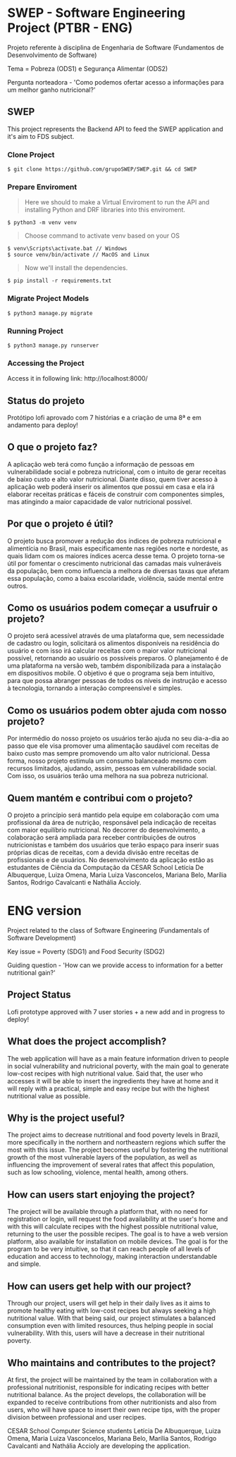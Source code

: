 # SWEP - Software Engineering Project (PTBR - ENG)
Projeto referente à disciplina de Engenharia de Software (Fundamentos de Desenvolvimento de Software)

Tema = Pobreza (ODS1) e Segurança Alimentar (ODS2)

Pergunta norteadora - 'Como podemos ofertar acesso a informações para um melhor ganho nutricional?'

## **SWEP**

This project represents the Backend API to feed
the SWEP application and it's aim to FDS subject.

### **Clone Project**
```
$ git clone https://github.com/grupoSWEP/SWEP.git && cd SWEP
```

### **Prepare Enviroment**

> Here we should to make a Virtual Enviroment to run the API and installing Python and DRF libraries into this enviroment.
```
$ python3 -m venv venv
```

> Choose command to activate venv based on your OS
```
$ venv\Scripts\activate.bat // Windows
$ source venv/bin/activate // MacOS and Linux
```

> Now we'll install the dependencies.
```
$ pip install -r requirements.txt
```

### **Migrate Project Models**
```
$ python3 manage.py migrate
```

### **Running Project**
```
$ python3 manage.py runserver
```

### **Accessing the Project**

Access it in following link:
http://localhost:8000/

## Status do projeto
Protótipo lofi aprovado com 7 histórias e a criação de uma 8ª e em andamento para deploy!

## O que o projeto faz? 
A aplicação web terá como função a informação de pessoas em vulnerabilidade social e pobreza nutricional, com o intuito de gerar receitas de baixo custo e alto valor nutricional. Diante disso, quem tiver acesso à aplicação web poderá inserir os alimentos que possui em casa e ela irá elaborar receitas práticas e fáceis de construir com componentes simples, mas atingindo a maior capacidade de valor nutricional possível.
  
## Por que o projeto é útil?
O projeto busca promover a redução dos índices de pobreza nutricional e alimentícia no Brasil, mais especificamente nas regiões norte e nordeste, as quais lidam com os maiores índices acerca desse tema. O projeto torna-se útil por fomentar o crescimento nutricional das camadas mais vulneráveis da população, bem como influencia a melhora de diversas taxas que afetam essa população, como a baixa escolaridade, violência, saúde mental entre outros. 

## Como os usuários podem começar a usufruir o projeto?
O projeto será acessível através de uma plataforma que, sem necessidade de cadastro ou login, solicitará os alimentos disponíveis na residência do usuário e com isso irá calcular receitas com o maior valor nutricional possível, retornando ao usuário os possíveis preparos. O planejamento é de uma plataforma na versão web, também disponibilizada para a instalação em  dispositivos mobile. O objetivo é que o programa seja bem intuitivo, para que possa abranger pessoas de todos os níveis de instrução e acesso à tecnologia, tornando a interação compreensível e simples.

## Como os usuários podem obter ajuda com nosso projeto?
Por intermédio do nosso projeto os usuários terão ajuda no seu dia-a-dia ao passo que ele visa promover uma alimentação saudável com receitas de baixo custo mas sempre promovendo um alto valor nutricional. Dessa forma, nosso projeto estimula um consumo balanceado mesmo com recursos limitados, ajudando, assim, pessoas em vulnerabilidade social. Com isso, os usuários terão uma melhora na sua pobreza nutricional.

## Quem mantém e contribui com o projeto?
O projeto a princípio será mantido pela equipe em colaboração com uma profissional da área de nutrição, responsável pela indicação de receitas com maior equilíbrio nutricional. No decorrer do desenvolvimento, a colaboração será ampliada para receber contribuições de outros nutricionistas e também dos usuários que terão espaço para inserir suas próprias dicas de receitas, com a devida divisão entre receitas de profissionais e de usuários. No desenvolvimento da aplicação estão as estudantes de Ciência da Computação da CESAR School Letícia De Albuquerque, Luiza Omena, Maria Luiza Vasconcelos, Mariana Belo, Marília Santos, Rodrigo Cavalcanti e Nathália Accioly.

# ENG version 

Project related to the class of Software Engineering (Fundamentals of Software Development)

Key issue = Poverty (SDG1) and Food Security (SDG2)

Guiding question - 'How can we provide access to information for a better nutritional gain?'

## Project Status
Lofi prototype approved with 7 user stories + a new add and in progress to deploy!

## What does the project accomplish?
The web application will have as a main feature information driven to people in social vulnerability and nutricional poverty, with the main goal to generate low-cost recipes with high nutritional value. Said that, the user who accesses it will be able to insert the ingredients they have at home and it will reply with a practical, simple and easy recipe but with the highest nutritional value as possible.
    
## Why is the project useful?
The project aims to decrease nutritional and food poverty levels in Brazil, more specifically in the northern and northeastern regions which suffer the most with this issue. The project becomes useful by fostering the nutritional growth of the most vulnerable layers of the population, as well as influencing the improvement of several rates that affect this population, such as low schooling, violence, mental health, among others.
    
## How can users start enjoying the project?
The project will be available through a platform that, with no need for registration or login, will request the food availability at the user's home and with this will calculate recipes with the highest possible nutritional value, returning to the user the possible recipes. The goal is to have a web version platform, also available for installation on mobile devices. The goal is for the program to be very intuitive, so that it can reach people of all levels of education and access to technology, making interaction understandable and simple.

## How can users get help with our project?
Through our project, users will get help in their daily lives as it aims to promote healthy eating with low-cost recipes but always seeking a high nutritional value. With that being said, our project stimulates a balanced consumption even with limited resources, thus helping people in social vulnerability. With this, users will have a decrease in their nutritional poverty.

## Who maintains and contributes to the project?

At first, the project will be maintained by the team in collaboration with a professional nutritionist, responsible for indicating recipes with better nutritional balance. As the project develops, the collaboration will be expanded to receive contributions from other nutritionists and also from users, who will have space to insert their own recipe tips, with the proper division between professional and user recipes.

CESAR School Computer Science students Letícia De Albuquerque, Luiza Omena, Maria Luiza Vasconcelos, Mariana Belo, Marília Santos, Rodrigo Cavalcanti and Nathália Accioly are developing the application.
